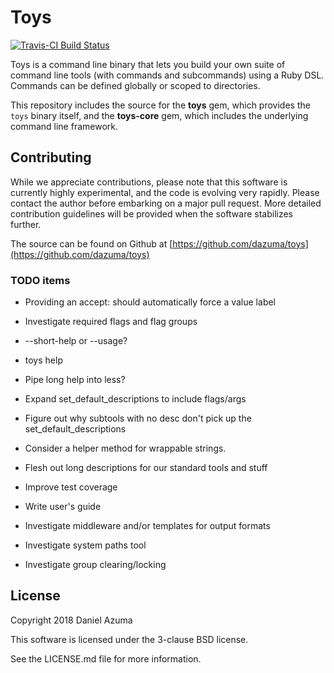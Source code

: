 # Toys

[![Travis-CI Build Status](https://travis-ci.org/dazuma/toys.svg)](https://travis-ci.org/dazuma/toys/)

Toys is a command line binary that lets you build your own suite of command
line tools (with commands and subcommands) using a Ruby DSL. Commands can be
defined globally or scoped to directories.

This repository includes the source for the **toys** gem, which provides the
`toys` binary itself, and the **toys-core** gem, which includes the underlying
command line framework.

## Contributing

While we appreciate contributions, please note that this software is currently
highly experimental, and the code is evolving very rapidly. Please contact the
author before embarking on a major pull request. More detailed contribution
guidelines will be provided when the software stabilizes further.

The source can be found on Github at
[https://github.com/dazuma/toys](https://github.com/dazuma/toys)

### TODO items

* Providing an accept: should automatically force a value label
* Investigate required flags and flag groups
* --short-help or --usage?
* toys help
* Pipe long help into less?
* Expand set_default_descriptions to include flags/args
* Figure out why subtools with no desc don't pick up the set_default_descriptions
* Consider a helper method for wrappable strings.
* Flesh out long descriptions for our standard tools and stuff

* Improve test coverage
* Write user's guide
* Investigate middleware and/or templates for output formats
* Investigate system paths tool
* Investigate group clearing/locking

## License

Copyright 2018 Daniel Azuma

This software is licensed under the 3-clause BSD license.

See the LICENSE.md file for more information.
